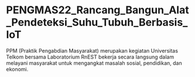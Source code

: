 # PENGMAS22_Rancang_Bangun_Alat_Pendeteksi_Suhu_Tubuh_Berbasis_IoT
PPM (Praktik Pengabdian Masyarakat) merupakan kegiatan Universitas Telkom bersama Laboratorium RnEST bekerja secara langsung dalam melayani masyarakat untuk mengangkat masalah sosial, pendidikan, dan ekonomi.
